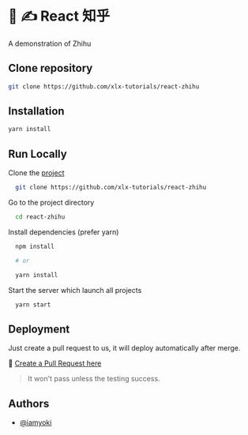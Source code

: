 
# 💬 ✍️ React 知乎

A demonstration of Zhihu


## Clone repository

```bash
git clone https://github.com/xlx-tutorials/react-zhihu
```

## Installation

```bash
yarn install
```

## Run Locally

Clone the [project](https://github.com/xlx-tutorials/react-zhihu)

```bash
  git clone https://github.com/xlx-tutorials/react-zhihu
```

Go to the project directory

```bash
  cd react-zhihu
```

Install dependencies (prefer yarn)

```bash
  npm install

  # or

  yarn install
```

Start the server which launch all projects

```bash
  yarn start
```

  
## Deployment

Just create a pull request to us, it will deploy automatically after merge.

🚀 [Create a Pull Request here](https://github.com/xlx-tutorials/react-zhihu/compare)

> It won't pass unless the testing success.



## Authors

- [@iamyoki](https://github.com/iamyoki)

  